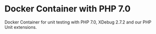 # Docker Container with PHP 7.0

Docker Container for unit testing with PHP 7.0, XDebug 2.7.2 and our PHP Unit extensions.
